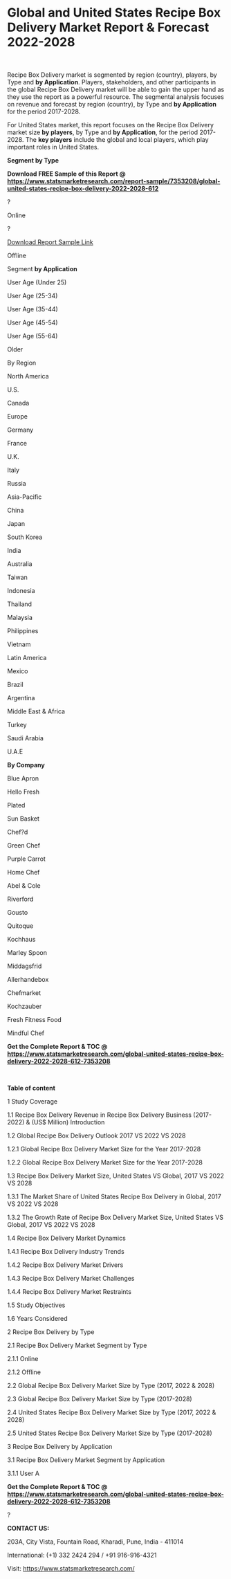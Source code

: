 <h1>Global and United States Recipe Box Delivery Market Report & Forecast 2022-2028</h1><br/><p>Recipe Box Delivery market is segmented by region (country), players, by Type and <strong>by Application</strong>. Players, stakeholders, and other participants in the global Recipe Box Delivery market will be able to gain the upper hand as they use the report as a powerful resource. The segmental analysis focuses on revenue and forecast by region (country), by Type and <strong>by Application</strong> for the period 2017-2028.</p>
 
 
 
 <p>For United States market, this report focuses on the Recipe Box Delivery market size <strong>by players</strong>, by Type and <strong>by Application</strong>, for the period 2017-2028. The <strong>key players</strong> include the global and local players, which play important roles in United States.</p>
 
 
 
 <p><strong>Segment by Type</strong></p>
 
 
 
 <div><b>Download FREE Sample of this Report @ <a href="https://www.statsmarketresearch.com/download-free-sample/7353208/global-united-states-recipe-box-delivery-2022-2028-612">https://www.statsmarketresearch.com/report-sample/7353208/global-united-states-recipe-box-delivery-2022-2028-612</a></b></div>
 
 
 
 <p>? </p>
 
 
 
 <p>Online</p>
 
 
 
 <p>? </p>
 
 
 
 <p><a href="https://www.statsmarketresearch.com/download-free-sample/7353208/global-united-states-recipe-box-delivery-2022-2028-612">Download Report Sample Link</a></p>
 
 
 
 <p>Offline</p>
 
 
 
 <p>Segment <strong>by Application</strong></p>
 
 
 
 <p>User Age (Under 25)</p>
 
 
 
 <p>User Age (25-34)</p>
 
 
 
 <p>User Age (35-44)</p>
 
 
 
 <p>User Age (45-54)</p>
 
 
 
 <p>User Age (55-64)</p>
 
 
 
 <p>Older</p>
 
 
 
 <p>By Region</p>
 
 
 
 <p>North America</p>
 
 
 
 <p>U.S.</p>
 
 
 
 <p>Canada</p>
 
 
 
 <p>Europe</p>
 
 
 
 <p>Germany</p>
 
 
 
 <p>France</p>
 
 
 
 <p>U.K.</p>
 
 
 
 <p>Italy</p>
 
 
 
 <p>Russia</p>
 
 
 
 <p>Asia-Pacific</p>
 
 
 
 <p>China</p>
 
 
 
 <p>Japan</p>
 
 
 
 <p>South Korea</p>
 
 
 
 <p>India</p>
 
 
 
 <p>Australia</p>
 
 
 
 <p>Taiwan</p>
 
 
 
 <p>Indonesia</p>
 
 
 
 <p>Thailand</p>
 
 
 
 <p>Malaysia</p>
 
 
 
 <p>Philippines</p>
 
 
 
 <p>Vietnam</p>
 
 
 
 <p>Latin America</p>
 
 
 
 <p>Mexico</p>
 
 
 
 <p>Brazil</p>
 
 
 
 <p>Argentina</p>
 
 
 
 <p>Middle East & Africa</p>
 
 
 
 <p>Turkey</p>
 
 
 
 <p>Saudi Arabia</p>
 
 
 
 <p>U.A.E</p>
 
 
 
 <p><strong>By Company</strong></p>
 
 
 
 <p>Blue Apron</p>
 
 
 
 <p>Hello Fresh</p>
 
 
 
 <p>Plated</p>
 
 
 
 <p>Sun Basket</p>
 
 
 
 <p>Chef?d</p>
 
 
 
 <p>Green Chef</p>
 
 
 
 <p>Purple Carrot</p>
 
 
 
 <p>Home Chef</p>
 
 
 
 <p>Abel & Cole</p>
 
 
 
 <p>Riverford</p>
 
 
 
 <p>Gousto</p>
 
 
 
 <p>Quitoque</p>
 
 
 
 <p>Kochhaus</p>
 
 
 
 <p>Marley Spoon</p>
 
 
 
 <p>Middagsfrid</p>
 
 
 
 <p>Allerhandebox</p>
 
 
 
 <p>Chefmarket</p>
 
 
 
 <p>Kochzauber</p>
 
 
 
 <p>Fresh Fitness Food</p>
 
 
 
 <p>Mindful Chef</p>
 
 
 
 <div><b>Get the Complete Report & TOC @ <a href="https://www.statsmarketresearch.com/global-united-states-recipe-box-delivery-2022-2028-612-7353208">https://www.statsmarketresearch.com/global-united-states-recipe-box-delivery-2022-2028-612-7353208</a></b></div>
 
 
 
 <p><br />
 
 <b>Table of content</b></p>
 
 
 
 <p>1 Study Coverage<br />
 
 1.1 Recipe Box Delivery Revenue in Recipe Box Delivery Business (2017-2022) & (US$ Million) Introduction<br />
 
 1.2 Global Recipe Box Delivery Outlook 2017 VS 2022 VS 2028<br />
 
 1.2.1 Global Recipe Box Delivery Market Size for the Year 2017-2028<br />
 
 1.2.2 Global Recipe Box Delivery Market Size for the Year 2017-2028<br />
 
 1.3 Recipe Box Delivery Market Size, United States VS Global, 2017 VS 2022 VS 2028<br />
 
 1.3.1 The Market Share of United States Recipe Box Delivery in Global, 2017 VS 2022 VS 2028<br />
 
 1.3.2 The Growth Rate of Recipe Box Delivery Market Size, United States VS Global, 2017 VS 2022 VS 2028<br />
 
 1.4 Recipe Box Delivery Market Dynamics<br />
 
 1.4.1 Recipe Box Delivery Industry Trends<br />
 
 1.4.2 Recipe Box Delivery Market Drivers<br />
 
 1.4.3 Recipe Box Delivery Market Challenges<br />
 
 1.4.4 Recipe Box Delivery Market Restraints<br />
 
 1.5 Study Objectives<br />
 
 1.6 Years Considered<br />
 
 2 Recipe Box Delivery by Type<br />
 
 2.1 Recipe Box Delivery Market Segment by Type<br />
 
 2.1.1 Online<br />
 
 2.1.2 Offline<br />
 
 2.2 Global Recipe Box Delivery Market Size by Type (2017, 2022 & 2028)<br />
 
 2.3 Global Recipe Box Delivery Market Size by Type (2017-2028)<br />
 
 2.4 United States Recipe Box Delivery Market Size by Type (2017, 2022 & 2028)<br />
 
 2.5 United States Recipe Box Delivery Market Size by Type (2017-2028)<br />
 
 3 Recipe Box Delivery by Application<br />
 
 3.1 Recipe Box Delivery Market Segment by Application<br />
 
 3.1.1 User A</p>
 
 
 
 <div><b>Get the Complete Report & TOC @ <a href="https://www.statsmarketresearch.com/global-united-states-recipe-box-delivery-2022-2028-612-7353208">https://www.statsmarketresearch.com/global-united-states-recipe-box-delivery-2022-2028-612-7353208</a></b></div>
 
 
 
 <p>? </p>
 
 
 
 <p><b>CONTACT US:</b><br />
 
 203A, City Vista, Fountain Road, Kharadi, Pune, India - 411014<br />
 
 International: (+1) 332 2424 294 / +91 916-916-4321<br />
 
 Visit: <a href="https://www.statsmarketresearch.com/">https://www.statsmarketresearch.com/</a></p>